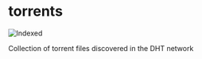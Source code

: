 torrents 
========
![Indexed](https://img.shields.io/badge/indexed-29406-blue)

Collection of torrent files discovered in the DHT network
